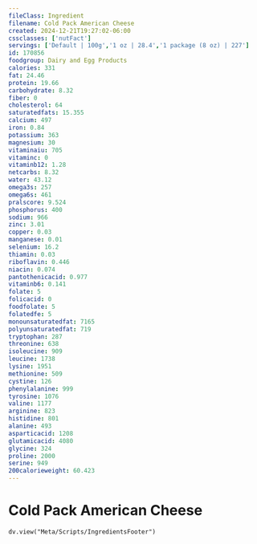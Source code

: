 ```yaml
---
fileClass: Ingredient
filename: Cold Pack American Cheese
created: 2024-12-21T19:27:02-06:00
cssclasses: ['nutFact']
servings: ['Default | 100g','1 oz | 28.4','1 package (8 oz) | 227']
id: 170856
foodgroup: Dairy and Egg Products
calories: 331
fat: 24.46
protein: 19.66
carbohydrate: 8.32
fiber: 0
cholesterol: 64
saturatedfats: 15.355
calcium: 497
iron: 0.84
potassium: 363
magnesium: 30
vitaminaiu: 705
vitaminc: 0
vitaminb12: 1.28
netcarbs: 8.32
water: 43.12
omega3s: 257
omega6s: 461
pralscore: 9.524
phosphorus: 400
sodium: 966
zinc: 3.01
copper: 0.03
manganese: 0.01
selenium: 16.2
thiamin: 0.03
riboflavin: 0.446
niacin: 0.074
pantothenicacid: 0.977
vitaminb6: 0.141
folate: 5
folicacid: 0
foodfolate: 5
folatedfe: 5
monounsaturatedfat: 7165
polyunsaturatedfat: 719
tryptophan: 287
threonine: 638
isoleucine: 909
leucine: 1738
lysine: 1951
methionine: 509
cystine: 126
phenylalanine: 999
tyrosine: 1076
valine: 1177
arginine: 823
histidine: 801
alanine: 493
asparticacid: 1208
glutamicacid: 4080
glycine: 324
proline: 2000
serine: 949
200calorieweight: 60.423
---
```


# Cold Pack American Cheese

```dataviewjs
dv.view("Meta/Scripts/IngredientsFooter")
```